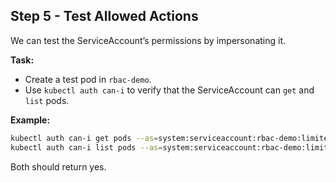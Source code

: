 ## Step 5 - Test Allowed Actions

We can test the ServiceAccount’s permissions by impersonating it.

**Task:**
- Create a test pod in `rbac-demo`.
- Use `kubectl auth can-i` to verify that the ServiceAccount can `get` and `list` pods.

**Example:**
```bash
kubectl auth can-i get pods --as=system:serviceaccount:rbac-demo:limited-sa -n rbac-demo
kubectl auth can-i list pods --as=system:serviceaccount:rbac-demo:limited-sa -n rbac-demo
```
Both should return yes.